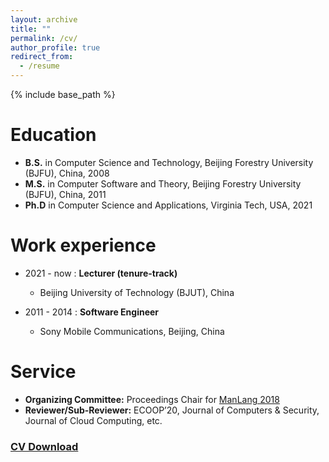 ```yaml
---
layout: archive
title: ""
permalink: /cv/
author_profile: true
redirect_from:
  - /resume
---
```


{% include base_path %}

Education
======
* **B.S.** in Computer Science and Technology, Beijing Forestry University (BJFU), China, 2008
* **M.S.** in Computer Software and Theory,  Beijing Forestry University (BJFU), China, 2011
* **Ph.D** in Computer Science and Applications, Virginia Tech, USA, 2021

Work experience
======
* 2021 - now : **Lecturer (tenure-track)**
  * Beijing University of Technology (BJUT), China

* 2011 - 2014 : **Software Engineer**
  * Sony Mobile Communications, Beijing, China

Service
======
* **Organizing Committee:** Proceedings Chair for [ManLang 2018](https://ssw.jku.at/Services/conferences/manlang18/)
* **Reviewer/Sub-Reviewer:** ECOOP’20, Journal of Computers & Security, Journal of Cloud Computing, etc.

### [CV Download](http://ignorer001.github.io/yinl/files/yinliu_cv.pdf)
 
<!-- Skills
======
* Skill 1
* Skill 2
  * Sub-skill 2.1
  * Sub-skill 2.2
  * Sub-skill 2.3
* Skill 3 -->

<!-- Publications
======
  <ul>{% for post in site.publications %}
    {% include archive-single-cv.html %}
  {% endfor %}</ul> -->
  
<!-- Talks
======
  <ul>{% for post in site.talks %}
    {% include archive-single-talk-cv.html %}
  {% endfor %}</ul> -->
  
<!-- Teaching
======
  <ul>{% for post in site.teaching %}
    {% include archive-single-cv.html %}
  {% endfor %}</ul> -->
  
